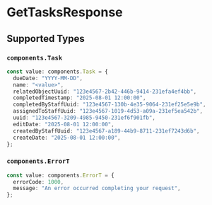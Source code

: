 # GetTasksResponse


## Supported Types

### `components.Task`

```typescript
const value: components.Task = {
  dueDate: "YYYY-MM-DD",
  name: "<value>",
  relatedObjectUuid: "123e4567-2b42-446b-9414-231efa4ef4bb",
  completedTimestamp: "2025-08-01 12:00:00",
  completedByStaffUuid: "123e4567-130b-4e35-9064-231ef25e5e9b",
  assignedToStaffUuid: "123e4567-1019-4d53-a09a-231ef5ea542b",
  uuid: "123e4567-3209-4985-9450-231ef6f901fb",
  editDate: "2025-08-01 12:00:00",
  createdByStaffUuid: "123e4567-a189-44b9-8711-231ef7243d6b",
  createDate: "2025-08-01 12:00:00",
};
```

### `components.ErrorT`

```typescript
const value: components.ErrorT = {
  errorCode: 1000,
  message: "An error occurred completing your request",
};
```

